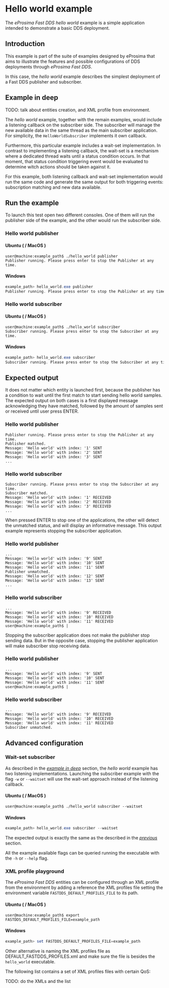 # Hello world example

The *eProsima Fast DDS hello world* example is a simple application intended to demonstrate a basic DDS deployment.

## Introduction

This example is part of the suite of examples designed by eProsima that aims to illustrate the features and possible configurations of DDS deployments through *eProsima Fast DDS*.

In this case, the *hello world* example describes the simplest deployment of a Fast DDS publisher and subscriber.

## Example in deep

TODO: talk about entities creation, and XML profile from environment.

The *hello world* example, together with the remain examples, would include a listening callback on the subscriber side. The subscriber will manage the new available data in the same thread as the main subscriber application.
For simplicity, the ``HelloWorldSubscriber`` implements it own callback.

Furthermore, this particular example includes a wait-set implementation. In contrast to implementing a listening callback, the wait-set is a mechanism where a dedicated thread waits until a status condition occurs. In that moment, that status condition triggering event would be evaluated to determine witch actions should be taken against it.

For this example, both listening callback and wait-set implementation would run the same code and generate the same output for both triggering events: subscription matching and new data available.

## Run the example

To launch this test open two different consoles. One of them will run the publisher side of the example, and the other would run the subscriber side.

### Hello world publisher

#### Ubuntu ( / MacOS )

```shell
user@machine:example_path$ ./hello_world publisher
Publisher running. Please press enter to stop the Publisher at any time.
```

#### Windows

```powershell
example_path> hello_world.exe publisher
Publisher running. Please press enter to stop the Publisher at any time.
```

### Hello world subscriber

#### Ubuntu ( / MacOS )

```shell
user@machine:example_path$ ./hello_world subscriber
Subscriber running. Please press enter to stop the Subscriber at any time.
```

#### Windows

```powershell
example_path> hello_world.exe subscriber
Subscriber running. Please press enter to stop the Subscriber at any time.
```

## Expected output

It does not matter which entity is launched first, because the publisher has a condition to wait until the first match to start sending hello world samples.
The expected output on both cases is a first displayed message acknowledging they have matched, followed by the amount of samples sent or received until user press ENTER.

### Hello world publisher

```shell
Publisher running. Please press enter to stop the Publisher at any time.
Publisher matched.
Message: 'Hello world' with index: '1' SENT
Message: 'Hello world' with index: '2' SENT
Message: 'Hello world' with index: '3' SENT
...
```

### Hello world subscriber

```shell
Subscriber running. Please press enter to stop the Subscriber at any time.
Subscriber matched.
Message: 'Hello world' with index: '1' RECEIVED
Message: 'Hello world' with index: '2' RECEIVED
Message: 'Hello world' with index: '3' RECEIVED
...
```

When pressed ENTER to stop one of the applications, the other will detect the unmatched status, and will display an informative message.
This output example represents stopping the subscriber application.

### Hello world publisher

```shell
...
Message: 'Hello world' with index: '9' SENT
Message: 'Hello world' with index: '10' SENT
Message: 'Hello world' with index: '11' SENT
Publisher unmatched.
Message: 'Hello world' with index: '12' SENT
Message: 'Hello world' with index: '13' SENT
...
```

### Hello world subscriber

```shell
...
Message: 'Hello world' with index: '9' RECEIVED
Message: 'Hello world' with index: '10' RECEIVED
Message: 'Hello world' with index: '11' RECEIVED
user@machine:example_path$ |
```

Stopping the subscriber application does not make the publisher stop sending data. But in the opposite case, stopping the publisher application will make subscriber stop receiving data.

### Hello world publisher

```shell
...
Message: 'Hello world' with index: '9' SENT
Message: 'Hello world' with index: '10' SENT
Message: 'Hello world' with index: '11' SENT
user@machine:example_path$ |
```

### Hello world subscriber

```shell
...
Message: 'Hello world' with index: '9' RECEIVED
Message: 'Hello world' with index: '10' RECEIVED
Message: 'Hello world' with index: '11' RECEIVED
Subscriber unmatched.
```

## Advanced configuration

### Wait-set subscriber

As described in the *[example in deep](#example-in-deep)* section, the *hello world* example has two listening implementations. Launching the subscriber example with the flag ``-w`` or ``--waitset`` will use the wait-set approach instead of the listening callback.

#### Ubuntu ( / MacOS )

```shell
user@machine:example_path$ ./hello_world subscriber --waitset
```

#### Windows

```powershell
example_path> hello_world.exe subscriber --waitset
```

The expected output is exactly the same as the described in the *[previous](#expected-output)* section.


All the example available flags can be queried running the executable with the ``-h`` or ``--help`` flag.

### XML profile playground

The *eProsima Fast DDS* entities can be configured through an XML profile from the environment by adding a reference the XML profiles file setting the environment variable ``FASTDDS_DEFAULT_PROFILES_FILE`` to its path.

#### Ubuntu ( / MacOS )

```shell
user@machine:example_path$ export FASTDDS_DEFAULT_PROFILES_FILE=example_path
```

#### Windows

```powershell
example_path> set FASTDDS_DEFAULT_PROFILES_FILE=example_path
```

Other alternative is naming the XML profiles file as DEFAULT_FASTDDS_PROFILES.xml and make sure the file is besides the ``hello_world`` executable.

The following list contains a set of XML profiles files with certain QoS:

TODO: do the XMLs and the list
